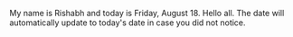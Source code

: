 My name is Rishabh and today is Friday, August 18. Hello all. The date will automatically update to today's date in case you did not notice.
